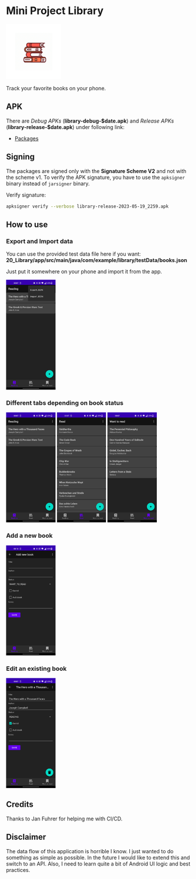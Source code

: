# Mini Project Library

<img src="./assets/logo.png" height=150px>

Track your favorite books on your phone.

## APK

There are _Debug APKs_ (**library-debug-\$date.apk**) and _Release APKs_ (**library-release-\$date.apk**) under following link:

- [Packages](https://gitlab.ti.bfh.ch/bigla2/android_programming/-/packages/939)

## Signing

The packages are signed only with the **Signature Scheme V2** and not with the scheme v1.
To verify the APK signature, you have to use the `apksigner` binary instead of `jarsigner` binary.

Verify signature:

```bash
apksigner verify --verbose library-release-2023-05-19_2259.apk
```

## How to use

### Export and Import data

You can use the provided test data file here if you want:
**20_Library/app/src/main/java/com/example/library/testData/books.json**

Just put it somewhere on your phone and import it from the app.

<img src="./assets/export_import.jpg" height=300px>

### Different tabs depending on book status

<img src="./assets/reading.jpg" height=300px>
<img src="./assets/read.jpg" height=300px>
<img src="./assets/want_to_read.jpg" height=300px>

### Add a new book

<img src="./assets/add.jpg" height=300px>

### Edit an existing book

<img src="./assets/edit.jpg" height=300px>

## Credits

Thanks to Jan Fuhrer for helping me with CI/CD.

## Disclaimer

The data flow of this application is horrible I know.
I just wanted to do something as simple as possible.
In the future I would like to extend this and switch to an API.
Also, I need to learn quite a bit of Android UI logic and best practices.